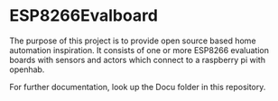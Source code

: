 # ESP8266Evalboard

The purpose of this project is to provide open source based home automation inspiration. It consists of one or more ESP8266 evaluation boards with sensors and actors which connect to a raspberry pi with openhab.

For further documentation, look up the Docu folder in this repository.
